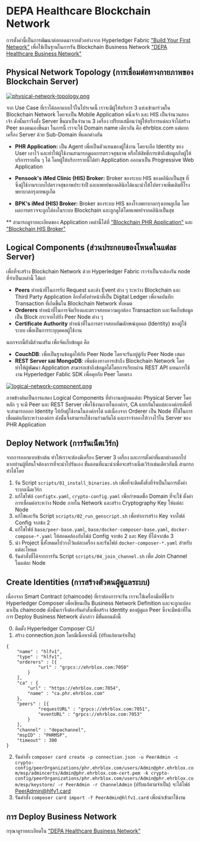 # DEPA Healthcare Blockchain Network

การตั้งค่านี้เป็นการพัฒนาต่อยอดมาจากตัวอย่างจาก Hyperledger Fabric ["Build Your First Network"](http://hyperledger-fabric.readthedocs.io/en/latest/build_network.html) เพื่อใช้เป็นฐานในการรัน Blockchain Business Network ["DEPA Healthcare Business Network"](https://github.com/intermedisoft/blockchain-business-network)

## Physical Network Topology (การเชื่อมต่อทางกายภาพของ Blockchain Server)

[![physical-network-topology.png](https://s10.postimg.org/cqdnt0pcp/physical-network-topology.png)](https://postimg.org/image/9jj49e4wl/)

จาก Use Case ที่เราได้ออกแบบไว้ในโปรเจคนี้ เราจะมีผู้ให้บริการ 3 แห่งเข้ามาร่วมใน Blockchain Network โดยจะเป็น Mobile Application หนึ่งเจ้า และ HIS เป็นจำนวนสองเจ้า ดังนั้นเราจึงตั้ง Server ขึ้นมาเป็นจำนวน 3 เครื่อง เปรียบเสมือนว่าผู้ให้บริการแต่ละเจ้าได้สร้าง Peer ของตนเองขึ้นมา ในการนี้ เราจะใช้ Domain name เดียวกัน คือ ehrblox.com แต่แยกเครื่อง Server ด้วย Sub-Domain ที่แตกต่างกัน

* **PHR Application:** เป็น Agent เพื่อเป็นตัวแทนของผู้ใช้งาน โดยจะถือ Identity ของ User เอาไว้ และทำให้ผู้ใช้งานสามารถดูผลการตรวจสุขภาพ หรือให้สิทธิ์การเข้าถึงข้อมูลกับผู้ให้บริการรายอื่น ๆ ได้ โดยผู้ให้บริการรายนี้ได้ทำ Application ออกมาเป็น Progressive Web Application

* **Pensook's iMed Clinic (HIS) Broker:** Broker ของระบบ HIS ของคลินิกเป็นสุข ที่ซึ่งผู้ใช้งานระบบไปตรวจสุขภาพประจำปี และแพทย์ของคลินิกได้แนะนำให้ไปตรวจเพิ่มเติมที่โรงพยาบาลกรุงเทพภูเก็ต

* **BPK's iMed (HIS) Broker:** Broker ของระบบ HIS ของโรงพยาบาลกรุงเทพภูเก็ต โดยผลการตรวจจะถูกใส่ลงในระบบ Blockchain และถูกดูได้โดยแพทย์จากคลินิกเป็นสุข 

** สามารถดูรายละเอียดของ Application เหล่านี้ได้ที่ ["Blockchain PHR Application"](https://github.com/intermedisoft/blockchain-phr) และ ["Blockchain HIS Broker"](https://github.com/intermedisoft/blockchain-his-broker)

## Logical Components (ส่วนประกอบของโหนดในแต่ละ Server)

เพื่อที่จะสร้าง Blockchain Network ด้วย Hyperledger Fabric เราจำเป็นจะต้องรัน node ที่จำเป็นเหล่านี้ ได้แก่

* **Peers** ทำหน้าที่ในการรับ Request และส่ง Event ต่าง ๆ ระหว่าง Blockchain และ Third Party Application อีกทั้งยังทำหน้าที่เป็น Digital Ledger เพื่อจดบันทึก Transaction ที่เกิดขึ้นใน Blockchain Network ทั้งหมด
* **Orderers** ทำหน้าที่ในการจัดเรียงและตรวจสอบความถูกต้อง Transaction และจัดเก็บข้อมูลเป็น Block กระจายไปยัง Peer Node ต่าง ๆ
* **Certificate Authority** ทำหน้าที่ในการตรวจสอบอัฒลักษณ์บุคคล (Identity) ของผู้ใช้ระบบ เพื่อเป็นการระบุบุคคลผู้ใช้งาน

นอกจากนี้ยังมีส่วนเสริม เพื่อจัดเก็บข้อมูล คือ

* **CouchDB**: เพื่อเป็นฐานข้อมูลให้กับ Peer Node โดยจะรันอยู่คู่กับ Peer Node เสมอ
* **REST Server และ MongoDB**: เพิ่มช่องทางการเข้าถึง Blockchain Network โดยทำให้ผู้พัฒนา Application สามารถเข้าถึงข้อมูลได้โดยการเรียกผ่าน REST API แทนการใช้งาน Hyperledger Fablic SDK เพื่อคุยกับ Peer โดยตรง

[![logical-network-component.png](https://s10.postimg.org/hc9s1edgp/logical-network-component.png)](https://postimg.org/image/r9ksugl2d/)

ภาพข้างต้นเป็นการแสดง Logical Components ที่ทำงานอยู่บนแต่ละ Physical Server โดยหลัก ๆ จะมี Peer และ REST Server เพื่อใช้งานภายในองค์กร, CA แยกกันในแต่ละองค์กรเพื่อที่จะสามารถออก Identity ให้กับผู้ใช้งานในองค์กรได้ แต่เนื่องจาก Orderer เป็น Node ที่ใช้ในการเชื่อมต่อกันระหว่างองค์กร ดังนั้นจึงสามารถใช้งานร่วมกันได้ และเราจำลองให้วางไว้ใน Server ของ PHR Application

## Deploy Network (การรันเน็ตเวิร์ก)

จากการออกแบบข้างต้น ทำให้เราจะต้องมีเครื่อง Server 3 เครื่อง และการตั้งค่าที่แตกต่างออกไปหากท่านผู้ที่สนใจต้องการที่จะนำไปรันเอง ขั้นตอนที่แนะนำเพื่อจะสร้างเน็ตเวิร์กเช่นเดียวกันนี้ สามารถทำได้โดย

1. รัน Script `scripts/01_install_binaries.sh` เพื่อที่จะติดตั้งสิ่งที่จำเป็นในการตั้งค่าระบบเน็ตเวิร์ก
2. แก้ไขไฟล์ `configtx.yaml`, `crypto-config.yaml` เพื่อกำหนดชื่อ Domain ที่จะใช้ ตั้งค่าการเชื่อมต่อระหว่าง Node ภายใน Network และสร้าง Cryptography Key ให้แต่ละ Node
3. แก้ไขและรัน Script `scripts/02_run_genscript.sh` เพื่อทำการสร้าง Key จากไฟล์ Config จากข้อ 2
4. แก้ไขไฟล์ `base/peer-base.yaml`, `base/docker-composer-base.yaml`, `docker-compose-*.yaml` ให้สอดคล้องกับไฟล์ Config จากข้อ 2 และ Key ที่ได้จากข้อ 3
5. นำ Project นี้ทั้งหมดไปวางไว้แต่ละเครื่อง และรันไฟล์ `docker-composer-*.yaml` สำหรับแต่ละโหนด
6. รันคำสั่งที่ได้จากการรัน Script `scripts/04_join_channel.sh` เพื่อ Join Channel ในแต่ละ Node

## Create Identities (การสร้างตัวตนผู้ดูแลระบบ)

เนื่องจาก Smart Contract (chaincode) ที่เราต้องการจะรัน เราจะใช้เครื่องมือที่ชื่อว่า Hyperledger Composer เพื่อเขียนเป็น Business Network Definition และจะถูกแปลงมาเป็น chaincode ดังนั้นเราจึงต้องรันคำสั่งเพื่อสร้าง Identity ของผู้ดูแล Peer ซึ่งจะมีหน้าที่ในการ Deploy Business Network ดังกล่าว มีขั้นตอนดังนี้

0. ติดตั้ง Hyperledger Composer CLI
1. สร้าง connection.json โดยมีเนื้อหาดังนี้ (ปรับแก้ตามจำเป็น)
```
{
	"name" : "hlfv1",
	"type" : "hlfv1",
	"orderers" : [{
			"url" : "grpcs://ehrblox.com:7050"
		}
	],
	"ca" : {
		"url" : "https://ehrblox.com:7054",
		"name" : "ca.phr.ehrblox.com"
	},
	"peers" : [{
			"requestURL" : "grpcs://ehrblox.com:7051",
			"eventURL" : "grpcs://ehrblox.com:7053"
		}
	],
	"channel" : "depachannel",
	"mspID" : "PHRMSP",
	"timeout" : 300
}
```
2. รันคำสั่ง `composer card create -p connection.json -u PeerAdmin -c crypto-config/peerOrganizations/phr.ehrblox.com/users/Admin@phr.ehrblox.com/msp/admincerts/Admin@phr.ehrblox.com-cert.pem -k crypto-config/peerOrganizations/phr.ehrblox.com/users/Admin@phr.ehrblox.com/msp/keystore/ -r PeerAdmin -r ChannelAdmin` (ปรับแก้ตามจำเป็น) จะได้ไฟล์ PeerAdmin@hlfv1.card
3. รันคำสั่ง `composer card import -f PeerAdmin@hlfv1.card` เพื่อนำเข้ามาใช้งาน

## การ Deploy Business Network

กรุณาดูรายละเอียดใน ["DEPA Healthcare Business Network"](https://github.com/intermedisoft/blockchain-business-network)
